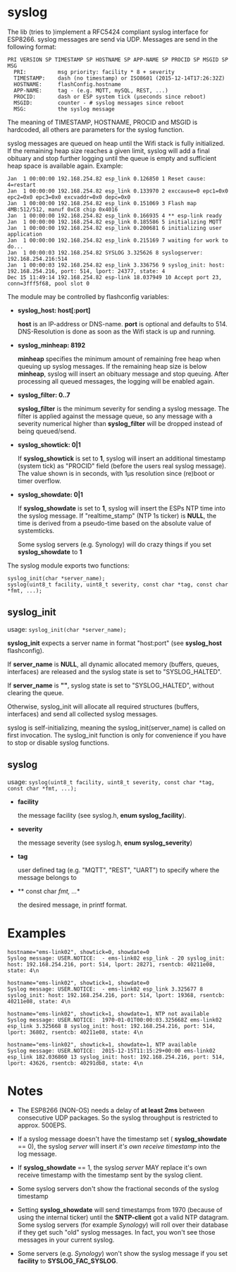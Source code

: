 syslog
======

The lib (tries to )implement a RFC5424 compliant syslog interface for ESP8266. syslog
messages are send via UDP. Messages are send in the following format:

```
PRI VERSION SP TIMESTAMP SP HOSTNAME SP APP-NAME SP PROCID SP MSGID SP MSG
  PRI:          msg priority: facility * 8 + severity
  TIMESTAMP:    dash (no timestamp) or ISO8601 (2015-12-14T17:26:32Z)
  HOSTNAME:     flashConfig.hostname
  APP-NAME:     tag - (e.g. MQTT, mySQL, REST, ...)
  PROCID:       dash or ESP system tick (µseconds since reboot)
  MSGID:        counter - # syslog messages since reboot
  MSG:          the syslog message
```

The meaning of TIMESTAMP, HOSTNAME, PROCID and MSGID is hardcoded, all others are parameters for the syslog function.

syslog messages are queued on heap until the Wifi stack is fully initialized.
If the remaining heap size reaches a given limit, syslog will add a final obituary
and stop further logging until the queue is empty and sufficient heap space is
available again.
Example:

```
Jan  1 00:00:00 192.168.254.82 esp_link 0.126850 1 Reset cause: 4=restart
Jan  1 00:00:00 192.168.254.82 esp_link 0.133970 2 exccause=0 epc1=0x0 epc2=0x0 epc3=0x0 excvaddr=0x0 depc=0x0
Jan  1 00:00:00 192.168.254.82 esp_link 0.151069 3 Flash map 4MB:512/512, manuf 0xC8 chip 0x4016
Jan  1 00:00:00 192.168.254.82 esp_link 0.166935 4 ** esp-link ready
Jan  1 00:00:00 192.168.254.82 esp_link 0.185586 5 initializing MQTT
Jan  1 00:00:00 192.168.254.82 esp_link 0.200681 6 initializing user application
Jan  1 00:00:00 192.168.254.82 esp_link 0.215169 7 waiting for work to do...
Jan  1 00:00:03 192.168.254.82 SYSLOG 3.325626 8 syslogserver: 192.168.254.216:514
Jan  1 00:00:03 192.168.254.82 esp_link 3.336756 9 syslog_init: host: 192.168.254.216, port: 514, lport: 24377, state: 4
Dec 15 11:49:14 192.168.254.82 esp-link 18.037949 10 Accept port 23, conn=3fff5f68, pool slot 0
```

The module may be controlled by flashconfig variables:

* **syslog_host: host[:port]**

    **host** is an IP-address or DNS-name. **port** is optional and defaults to 514.
DNS-Resolution is done as soon as the Wifi stack is up and running.

* **syslog_minheap: 8192**

    **minheap** specifies the minimum amount of remaining free heap when queuing up
syslog messages. If the remaining heap size is below **minheap**, syslog will insert
an obituary message and stop queuing. After processing all queued messages, the
logging will be enabled again.

* **syslog_filter: 0..7**

    **syslog_filter** is the minimum severity for sending a syslog message. The filter
is applied against the message queue, so any message with a severity numerical higher
than **syslog_filter** will be dropped instead of being queued/send.

* **syslog_showtick: 0|1**

    If **syslog_showtick** is set to **1**, syslog will insert an additional timestamp
(system tick) as "PROCID" field (before the users real syslog message).
The value shown is in seconds, with 1µs resolution since (re)boot or timer overflow.

* **syslog_showdate: 0|1**

    If **syslog_showdate** is set to **1**, syslog will insert the ESPs NTP time
into the syslog message. If "realtime_stamp" (NTP 1s ticker) is **NULL**, the
time is derived from a pseudo-time based on the absolute value of systemticks.

    Some syslog servers (e.g. Synology) will do crazy things if you set **syslog_showdate** to **1**


The syslog module exports two functions:

```
syslog_init(char *server_name);
syslog(uint8_t facility, uint8_t severity, const char *tag, const char *fmt, ...);
```

syslog_init
-----------
usage: `syslog_init(char *server_name);`

**syslog_init** expects a server name in format "host:port" (see **syslog_host** flashconfig).

If **server_name** is **NULL**, all dynamic allocated memory (buffers, queues, interfaces)
are released and the syslog state is set to "SYSLOG_HALTED".

If **server_name** is **""**, syslog state is set to "SYSLOG_HALTED", without clearing
the queue.

Otherwise, syslog_init will allocate all required structures (buffers, interfaces) and
send all collected syslog messages.

syslog is self-initializing, meaning the syslog_init(server_name) is called on first
invocation. The syslog_init function is only for convenience if you have to stop or disable syslog functions.


syslog
------
usage: `syslog(uint8_t facility, uint8_t severity, const char *tag, const char *fmt, ...);`

* **facility**

    the message facility (see syslog.h, **enum syslog_facility**).

* **severity**

    the message severity (see syslog.h, **enum syslog_severity**)

* **tag**

    user defined tag (e.g. "MQTT", "REST", "UART") to specify where the message belongs to

* ** const char *fmt, ...**

    the desired message, in printf format.

Examples
========
    hostname="ems-link02", showtick=0, showdate=0
    Syslog message: USER.NOTICE:  - ems-link02 esp_link - 20 syslog_init: host: 192.168.254.216, port: 514, lport: 28271, rsentcb: 40211e08, state: 4\n

    hostname="ems-link02", showtick=1, showdate=0
    Syslog message: USER.NOTICE:  - ems-link02 esp_link 3.325677 8 syslog_init: host: 192.168.254.216, port: 514, lport: 19368, rsentcb: 40211e08, state: 4\n

    hostname="ems-link02", showtick=1, showdate=1, NTP not available
    Syslog message: USER.NOTICE:  1970-01-01T00:00:03.325668Z ems-link02 esp_link 3.325668 8 syslog_init: host: 192.168.254.216, port: 514, lport: 36802, rsentcb: 40211e08, state: 4\n

    hostname="ems-link02", showtick=1, showdate=1, NTP available
    Syslog message: USER.NOTICE:  2015-12-15T11:15:29+00:00 ems-link02 esp_link 182.036860 13 syslog_init: host: 192.168.254.216, port: 514, lport: 43626, rsentcb: 40291db8, state: 4\n

Notes
=====
+ The ESP8266 (NON-OS) needs a delay of **at least 2ms** between consecutive UDP packages. So the syslog throughput is restricted to approx. 500EPS.

+ If a syslog message doesn't have the timestamp set ( **syslog_showdate** == 0), the syslog _server_ will insert _it's own receive timestamp_ into the log message.

+ If **syslog_showdate** == 1, the syslog _server_ MAY replace it's own receive timestamp with the timestamp sent by the syslog client.

+ Some syslog servers don't show the fractional seconds of the syslog timestamp

+ Setting **syslog_showdate** will send timestamps from 1970 (because of using the internal ticker) until the **SNTP-client** got a valid NTP datagram. Some syslog servers (for example _Synology_) will roll over their database if they get such "old" syslog messages. In fact, you won't see those messages in your current syslog.

+ Some servers (e.g. _Synology_) won't show the syslog message if you set **facility** to **SYSLOG_FAC_SYSLOG**.
